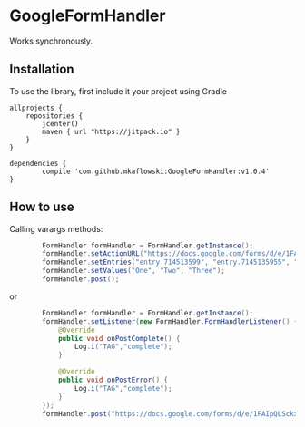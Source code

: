 # GoogleFormHandler

Works synchronously.

## Installation

To use the library, first include it your project using Gradle


    allprojects {
        repositories {
            jcenter()
            maven { url "https://jitpack.io" }
        }
    }

	dependencies {
	        compile 'com.github.mkaflowski:GoogleFormHandler:v1.0.4'
	}

## How to use

Calling varargs methods:

```java
        FormHandler formHandler = FormHandler.getInstance();
        formHandler.setActionURL("https://docs.google.com/forms/d/e/1FAIpQLSckxYU7gI1B8bZzWQvGe7Vk6Lb6Uko1fF8l_ryKL52TVJUzLw/formResponse");
        formHandler.setEntries("entry.714513599", "entry.7145135955", "entry.714513599");
        formHandler.setValues("One", "Two", "Three");
        formHandler.post();
```

or

```java
        FormHandler formHandler = FormHandler.getInstance();
        formHandler.setListener(new FormHandler.FormHandlerListener() {
            @Override
            public void onPostComplete() {
                Log.i("TAG","complete");
            }

            @Override
            public void onPostError() {
                Log.i("TAG","complete");
            }
        });
        formHandler.post("https://docs.google.com/forms/d/e/1FAIpQLSckxYU7gI1B8bZzWQvGe7Vk6Lb6Uko1fF8l_ryKL52TVJUzLw/formResponse", "entry.714513099", getPackageName());
```
